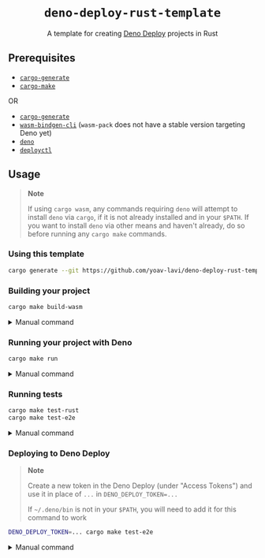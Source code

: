 <div align="center">
  <h1>
    <code>deno-deploy-rust-template</code>
  </h1>
</div>

<p align="center">
A template for creating <a href="https://deno.com/deploy">Deno Deploy</a> projects in Rust
</p>

## Prerequisites

- [`cargo-generate`](https://github.com/cargo-generate/cargo-generate)
- [`cargo-make`](https://github.com/sagiegurari/cargo-make#installation)

OR

- [`cargo-generate`](https://github.com/cargo-generate/cargo-generate)
- [`wasm-bindgen-cli`](https://rustwasm.github.io/wasm-bindgen/reference/cli.html) (`wasm-pack` does not have a stable version targeting Deno yet)
- [`deno`](https://deno.land)
- [`deployctl`](https://github.com/denoland/deployctl)

## Usage

> **Note**
>
> If using `cargo wasm`, any commands requiring `deno` will attempt to install `deno` via `cargo`, if it is not already installed and in your `$PATH`.
> If you want to install `deno` via other means and haven't already, do so before running any `cargo make` commands.

### Using this template

```sh
cargo generate --git https://github.com/yoav-lavi/deno-deploy-rust-template.git --name my-project
```

### Building your project

```sh
cargo make build-wasm
```

<details>
  <summary>Manual command</summary>
  <br>
  <code>
    cargo build --release --target wasm32-unknown-unknown \
    && wasm-bindgen target/wasm32-unknown-unknown/release/{{crate_name}}.wasm --target deno --out-dir build/
  </code>
</details>

### Running your project with Deno

```sh
cargo make run
```

<details>
  <summary>Manual command</summary>
  <br>
  <code>
    deno run --allow-read --allow-net src/index.ts
  </code>
</details>

### Running tests

```sh
cargo make test-rust
cargo make test-e2e
```

<details>
  <summary>Manual command</summary>
  <br>
  <code>
    cargo test --target wasm32-unknown-unknown
    deno test --allow-read --allow-net tests/e2e.ts
  </code>
</details>


### Deploying to Deno Deploy

> **Note**
>
> Create a new token in the Deno Deploy (under "Access Tokens") and use it in place of `...` in `DENO_DEPLOY_TOKEN=...`
>
> If `~/.deno/bin` is not in your `$PATH`, you will need to add it for this command to work


```sh
DENO_DEPLOY_TOKEN=... cargo make test-e2e
```

<details>
  <summary>Manual command</summary>
  <br>
  > **Note**
  >
  > Create a new token in the Deno Deploy (under "Access Tokens") and use it in place of `...` in `--token=...`
  >
  > If `~/.deno/bin` is not in your `$PATH`, you will need to add it for this command to work 

  <code>
    deployctl deploy --token=...  --project={{deno-deploy-project-name}} src/index.ts --exclude "target/"
  </code>
</details>



